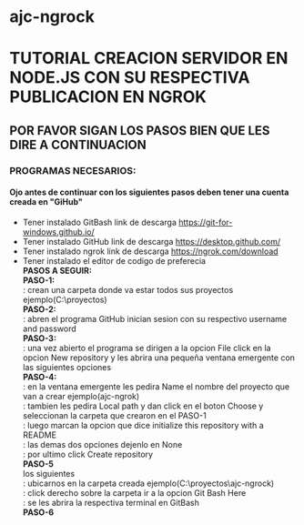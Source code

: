 # ajc-ngrock
# TUTORIAL CREACION SERVIDOR EN NODE.JS CON SU RESPECTIVA PUBLICACION EN NGROK
##               POR FAVOR SIGAN LOS PASOS BIEN QUE LES DIRE A CONTINUACION
### PROGRAMAS NECESARIOS:  
#### Ojo antes de continuar con los siguientes pasos deben tener una cuenta creada en "GiHub"  
* Tener instalado GitBash link de descarga https://git-for-windows.github.io/  
* Tener instalado GitHub link de descarga https://desktop.github.com/  
* Tener instalado ngrok link de descarga https://ngrok.com/download  
* Tener instalado el editor de codigo de preferecia  
**PASOS A SEGUIR:**  
**PASO-1:**  
: crean una carpeta donde va estar todos sus proyectos ejemplo(C:\proyectos)  
**PASO-2:**  
: abren el programa GitHub inician sesion con su respectivo username and password  
**PASO-3:**  
: una vez abierto el programa se dirigen a la opcion File click en la opcion New repository y les abrira una pequeña ventana emergente con las siguientes opciones  
**PASO-4:**  
: en la ventana emergente les pedira Name el nombre del proyecto que van a crear ejemplo(ajc-ngrok)  
: tambien les pedira Local path y dan click en el boton Choose y seleccionan la carpeta que crearon en el PASO-1  
: luego marcan la opcion que dice initialize this repository with a README  
: las demas dos opciones dejenlo en None  
: por ultimo click Create repository  
**PASO-5**  
los siguientes    
: ubicarnos en la carpeta creada ejemplo(C:\proyectos\ajc-ngrock)  
: click derecho sobre la carpeta ir a la opcion Git Bash Here  
: se les abrira la respectiva terminal en GitBash  
**PASO-6**
